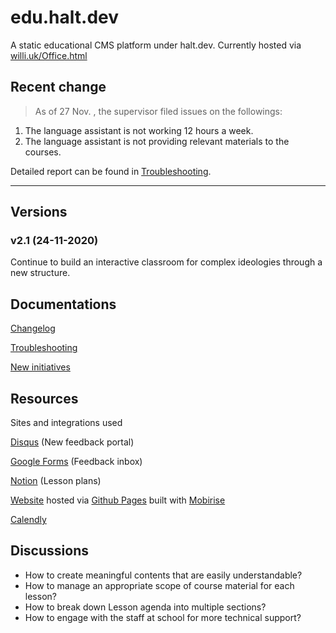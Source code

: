 # edu.halt.dev
A static educational CMS platform under halt.dev. Currently hosted via [willi.uk/Office.html](https://willi.uk/Office.html)

## Recent change
> As of 27 Nov. , the supervisor filed issues on the followings: 
1. The language assistant is not working 12 hours a week.
2. The language assistant is not providing relevant materials to the courses.

Detailed report can be found in [Troubleshooting](https://github.com/wilhelmli/edu.halt.dev/wiki/Troubleshooting).

***

## Versions

### v2.1 (24-11-2020)
Continue to build an interactive classroom for complex ideologies through a new structure.

## Documentations

[Changelog](https://github.com/wilhelmli/edu.halt.dev/wiki/Changelog)

[Troubleshooting](https://github.com/wilhelmli/edu.halt.dev/wiki/Troubleshooting)

[New initiatives](https://github.com/wilhelmli/edu.halt.dev/wiki/New-initiatives)

## Resources
Sites and integrations used

[Disqus](https://disqus.com/home/forum/willi-uk/) (New feedback portal)

[Google Forms](https://docs.google.com/forms/d/14Gqy7uChtrG2UUO54Acoi82vsqABaw2TYkyyoGXWhB8) (Feedback inbox) 

[Notion](https://www.notion.so/wilhelmli/Wilhelm-s-Office-175613570c704f8f93a0d19bba784c3d) (Lesson plans)

[Website](https://willi.uk/Office.html) hosted via [Github Pages](https://github.com/wilhelmli/wilhelmli.github.io/blob/master/Office.html) built with [Mobirise](https://mobirise.com/)

[Calendly](https://calendly.com/wilhelmli/office-hours)

## Discussions
- How to create meaningful contents that are easily understandable?
- How to manage an appropriate scope of course material for each lesson?
- How to break down Lesson agenda into multiple sections?
- How to engage with the staff at school for more technical support?
